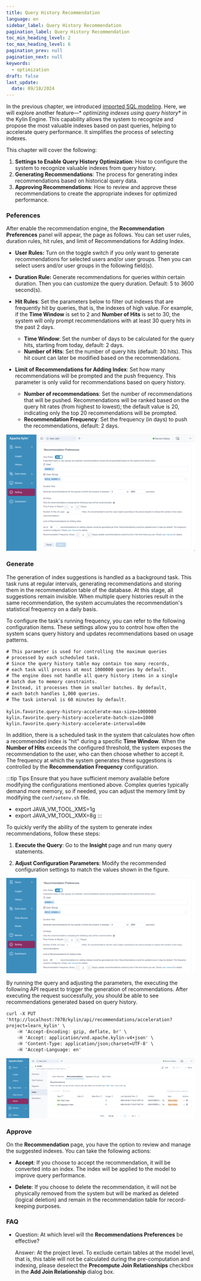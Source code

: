 ```yaml
---
title: Query History Recommendation
language: en
sidebar_label: Query History Recommendation
pagination_label: Query History Recommendation
toc_min_heading_level: 2
toc_max_heading_level: 6
pagination_prev: null
pagination_next: null
keywords:
  - optimization
draft: false
last_update:
  date: 09/18/2024
---
```


In the previous chapter, we introduced [imported SQL modeling](sql_modeling.md). Here, we will explore another feature—*
*optimizing indexes using query history** in the Kylin Engine. This capability allows the system to recognize and
propose the most valuable indexes based on past queries, helping to accelerate query performance. It simplifies the
process of selecting indexes.

This chapter will cover the following:

1. **Settings to Enable Query History Optimization**: How to configure the system to recognize valuable indexes from
   query history.
2. **Generating Recommendations**: The process for generating index recommendations based on historical query data.
3. **Approving Recommendations**: How to review and approve these recommendations to create the appropriate indexes for
   optimized performance.

### Peferences

After enable the recommendation engine, the **Recommendation Preferences** panel will appear, the page as follows. You
can set user rules, duration rules, hit rules, and limit of Recommendations for Adding Index.

+ **User Rules:** Turn on the toggle switch if you only want to generate recommendations for selected users and/or user
  groups. Then you can select users and/or user groups in the following field(s).

+ **Duration Rule:** Generate recommendations for queries within certain duration. Then you can customize the query
  duration. Default: 5 to 3600 second(s).


- **Hit Rules**: Set the parameters below to filter out indexes that are frequently hit by queries, that is, the indexes
  of high value.
  For example, if the **Time Window** is set to 2 and **Number of Hits** is set to 30, the system will only prompt
  recommendations with at least 30 query hits in the past 2 days.
    - **Time Window**: Set the number of days to be calculated for the query hits, starting from today, default: 2 days.
    - **Number of Hits**: Set the number of query hits (default: 30 hits). This hit count can later be modified based on
      the recommendations.

- **Limit of Recommendations for Adding Index**: Set how many recommendations will be prompted and the push frequency.
  This parameter is only valid for recommendations based on query history.
    - **Number of recommendations**: Set the number of recommendations that will be pushed. Recommendations will be
      ranked based on the query hit rates (from highest to lowest); the default value is 20, indicating only the top 20
      recommendations will be prompted.
    - **Recommendation Frequency**: Set the frequency (in days) to push the recommendations, default: 2 days.

![rec_rules.png](images/qh_recommend/rec_rules.png)

### Generate

The generation of index suggestions is handled as a background task. This task runs at regular intervals, generating
recommendations and storing them in the recommendation table of the database. At this stage, all suggestions remain
invisible. When multiple query histories result in the same recommendation, the system accumulates the recommendation's
statistical frequency on a daily basis.

To configure the task's running frequency, you can refer to the following configuration items. These settings allow you
to control how often the system scans query history and updates recommendations based on usage patterns.

```shell
# This parameter is used for controlling the maximum queries 
# processed by each scheduled task.
# Since the query history table may contain too many records, 
# each task will process at most 1000000 queries by default.
# The engine does not handle all query history items in a single 
# batch due to memory constraints. 
# Instead, it processes them in smaller batches. By default, 
# each batch handles 1,000 queries. 
# The task interval is 60 minutes by default.

kylin.favorite.query-history-accelerate-max-size=1000000
kylin.favorite.query-history-accelerate-batch-size=1000
kylin.favorite.query-history-accelerate-interval=60m
```

In addition, there is a scheduled task in the system that calculates how often a recommended index is "hit" during a
specific **Time Window**. When the **Number of Hits** exceeds the configured threshold, the system exposes the
recommendation to the user, who can then choose whether to accept it. The frequency at which the system generates these
suggestions is controlled by the **Recommendation Frequency** configuration.

:::tip Tips
Ensure that you have sufficient memory available before modifying the configurations mentioned above.
Complex queries typically demand more memory, so if needed, you can adjust the memory limit by modifying
the `conf/setenv.sh` file.

- export JAVA_VM_TOOL_XMS=1g
- export JAVA_VM_TOOL_XMX=8g
  :::

To quickly verify the ability of the system to generate index recommendations, follow these steps:

1. **Execute the Query**: Go to the **Insight** page and run many query statements.

2. **Adjust Configuration Parameters**: Modify the recommended configuration settings to match the values shown in the
   figure.


![adjust_rec_conf.png](images/qh_recommend/adjust_rec_conf.png)

By running the query and adjusting the parameters, the executing the following API request to trigger the generation of recommendations. After executing the request successfully, you should be able to see recommendations generated based on query history.
```shell
curl -X PUT 'http://localhost:7070/kylin/api/recommendations/acceleration?project=learn_kylin' \
    -H 'Accept-Encoding: gzip, deflate, br' \
    -H 'Accept: application/vnd.apache.kylin-v4+json' \
    -H 'Content-Type: application/json;charset=UTF-8' \
    -H 'Accept-Language: en'
```

![recommendations.png](images/qh_recommend/recommendations.png)

### Approve

On the **Recommendation** page, you have the option to review and manage the suggested indexes. You can take the following actions:

- **Accept**: If you choose to accept the recommendation, it will be converted into an index. The index will be applied to the model to improve query performance.

- **Delete**: If you choose to delete the recommendation, it will not be physically removed from the system but will be marked as deleted (logical deletion) and remain in the recommendation table for record-keeping purposes.



### **FAQ**

- Question: At which level will the **Recommendations Preferences** be effective?

  Answer: At the project level. To exclude certain tables at the model level, that is, this table will not be calculated
  during the pre-computation and indexing, please deselect the **Precompute Join Relationships** checkbox in the **Add
  Join Relationship** dialog box. 
